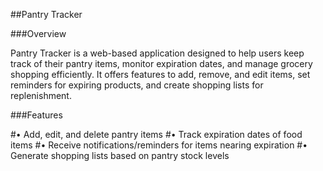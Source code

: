 ##Pantry Tracker

###Overview

Pantry Tracker is a web-based application designed to help users keep track of their pantry items, monitor expiration dates, and manage grocery shopping efficiently. It offers features to add, remove, and edit items, set reminders for expiring products, and create shopping lists for replenishment.

###Features

#• Add, edit, and delete pantry items
#• Track expiration dates of food items
#• Receive notifications/reminders for items nearing expiration
#• Generate shopping lists based on pantry stock levels

